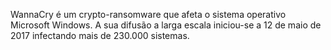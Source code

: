 WannaCry é um crypto-ransomware que afeta o sistema operativo Microsoft Windows. A sua difusão a larga escala iniciou-se a 12 de maio de 2017 infectando mais de 230.000 sistemas.

